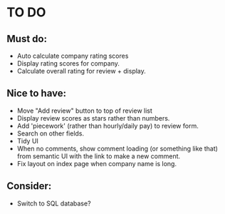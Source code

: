 # TO DO

## Must do:
+ Auto calculate company rating scores
+ Display rating scores for company.
+ Calculate overall rating for review + display.

## Nice to have:
+ Move "Add review" button to top of review list
+ Display review scores as stars rather than numbers.
+ Add 'piecework' (rather than hourly/daily pay) to review form.
+ Search on other fields.
+ Tidy UI
+ When no comments, show comment loading (or something like that) from semantic UI with the link to make a new comment. 
+ Fix layout on index page when company name is long.

## Consider:
+ Switch to SQL database?
